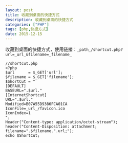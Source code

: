 ```yaml
---
layout: post
title: 收藏到桌面的快捷方式
description: 收藏到桌面的快捷方式
categories: ["PHP"]
tags: [php,快捷方式]
date: 2015-12-15
---
```


收藏到桌面的快捷方式，使用链接：`_path_/shortcut.php?url=_url_&filename=_filename_`

    //shortcut.php
    <?php
    $url      = $_GET['url'];
    $filename = $_GET['filename'];
    $ShortCut = "
    [DEFAULT]
    BASEURL=".$url."
    [InternetShortcut]
    URL=".$url."
    Modified=B07A55D9386FCA01CA
    IconFile=_url_/favicon.ico
    IconIndex=1
    ";
    Header("Content-type: application/octet-stream");
    header("Content-Disposition: attachment; filename=".$filename.".url;");
    echo $ShortCut; 

